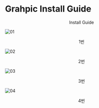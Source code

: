 # Grahpic Install Guide

<center>Install Guide</center>


![01](https://user-images.githubusercontent.com/65989325/84010077-1bdc1300-a9af-11ea-94d7-6d19789876c0.png) 
<center>1번</center>
  
![02](https://user-images.githubusercontent.com/65989325/84010086-1c74a980-a9af-11ea-9f16-f25e0170c7e9.png)
<center>2번</center>

![03](https://user-images.githubusercontent.com/65989325/84010087-1d0d4000-a9af-11ea-97e6-a2c9c0e811e0.png) 
<center>3번</center>

![04](https://user-images.githubusercontent.com/65989325/84010088-1d0d4000-a9af-11ea-8402-2701aed7df4a.png) 
<center>4번</center>
